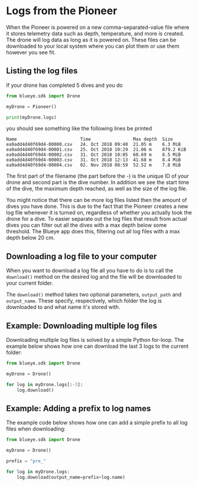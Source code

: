# Logs from the Pioneer

When the Pioneer is powered on a new comma-separated-value file where it
stores telemetry data such as depth, temperature, and more is created. The drone will log data
as long as it is powered on. These files can be downloaded to your local system where you can plot
them or use them however you see fit.

## Listing the log files
If your drone has completed 5 dives and you do

```python
from blueye.sdk import Drone

myDrone = Pioneer()

print(myDrone.logs)
```

you should see something like the following lines be printed

```
Name                        Time                Max depth  Size
ea9add4d40f69d4-00000.csv   24. Oct 2018 09:40  21.05 m    6.3 MiB
ea9add4d40f69d4-00001.csv   25. Oct 2018 10:29  21.06 m    879.2 KiB
ea9add4d40f69d4-00002.csv   31. Oct 2018 10:05  60.69 m    8.5 MiB
ea9add4d40f69d4-00003.csv   31. Oct 2018 12:13  41.68 m    8.4 MiB
ea9add4d40f69d4-00004.csv   02. Nov 2018 08:59  52.52 m    7.8 MiB
```

The first part of the filename (the part before the -) is the unique ID of your drone
and second part is the dive number. In addition we see the start time of the dive, the
maximum depth reached, as well as the size of the log file.


You might notice that there can be more log files listed then the amount of dives you have done.
This is due to the fact that the Pioneer creates a new log file whenever it is turned on,
regardless of whether you actually took the drone for a dive. To easier separate out the
log files that result from actual dives you can filter out all the dives with a max depth
below some threshold. The Blueye app does this, filtering out all log files with a max depth
below 20 cm.
## Downloading a log file to your computer
When you want to download a log file all you have to do is to call the `download()`
method on the desired log and the file will be downloaded to your current folder.

The `download()` method takes two optional parameters, `output_path` and `output_name`.
These specify, respectively, which folder the log is downloaded to and what name it's
stored with.

## Example: Downloading multiple log files
Downloading multiple log files is solved by a simple Python for-loop. The example below
shows how one can download the last 3 logs to the current folder:

```python
from blueye.sdk import Drone

myDrone = Drone()

for log in myDrone.logs[:-3]:
    log.download()
```

## Example: Adding a prefix to log names
The example code below shows how one can add a simple prefix to all log files when
downloading:

```python
from blueye.sdk import Drone

myDrone = Drone()

prefix = "pre_"

for log in myDrone.logs:
    log.download(output_name=prefix+log.name)
```
